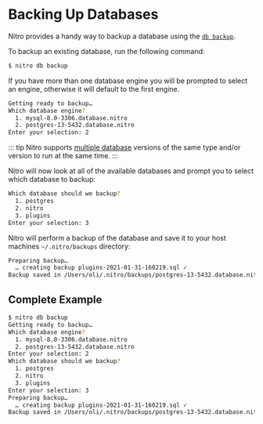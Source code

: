 # Backing Up Databases

Nitro provides a handy way to backup a database using the [`db backup`](commands.md#db-backup).

To backup an existing database, run the following command:

```bash
$ nitro db backup
```

If you have more than one database engine you will be prompted to select an engine, otherwise it will default to the first engine.

```bash
Getting ready to backup…
Which database engine?
  1. mysql-8.0-3306.database.nitro
  2. postgres-13-5432.database.nitro
Enter your selection: 2
```

::: tip
Nitro supports [multiple database](multiple-databases.md) versions of the same type and/or version to run at the same time.
:::

Nitro will now look at all of the available databases and prompt you to select which database to backup:

```bash
Which database should we backup?
  1. postgres
  2. nitro
  3. plugins
Enter your selection: 3
```

Nitro will perform a backup of the database and save it to your host machines `~/.nitro/backups` directory:

```bash
Preparing backup…
  … creating backup plugins-2021-01-31-160219.sql ✓
Backup saved in /Users/oli/.nitro/backups/postgres-13-5432.database.nitro 💾
```

## Complete Example

```bash
$ nitro db backup
Getting ready to backup…
Which database engine?
  1. mysql-8.0-3306.database.nitro
  2. postgres-13-5432.database.nitro
Enter your selection: 2
Which database should we backup?
  1. postgres
  2. nitro
  3. plugins
Enter your selection: 3
Preparing backup…
  … creating backup plugins-2021-01-31-160219.sql ✓
Backup saved in /Users/oli/.nitro/backups/postgres-13-5432.database.nitro 💾
```
